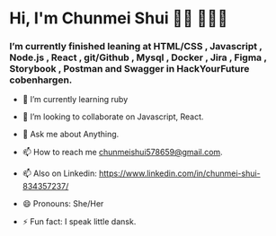 # Hi, I'm Chunmei Shui 👋🏾 👩🏾‍💻

### I’m currently finished leaning at HTML/CSS , Javascript , Node.js , React , git/Github , Mysql , Docker , Jira , Figma , Storybook , Postman and Swagger in HackYourFuture cobenhargen.
 
 - 🌱 I’m currently learning ruby
- 👯 I’m looking to collaborate on Javascript, React.

- 💬 Ask me about Anything.

- 📫 How to reach me chunmeishui578659@gmail.com.

- 📫 Also on Linkedin: https://www.linkedin.com/in/chunmei-shui-834357237/

- 😄 Pronouns: She/Her

- ⚡ Fun fact: I speak little dansk.
